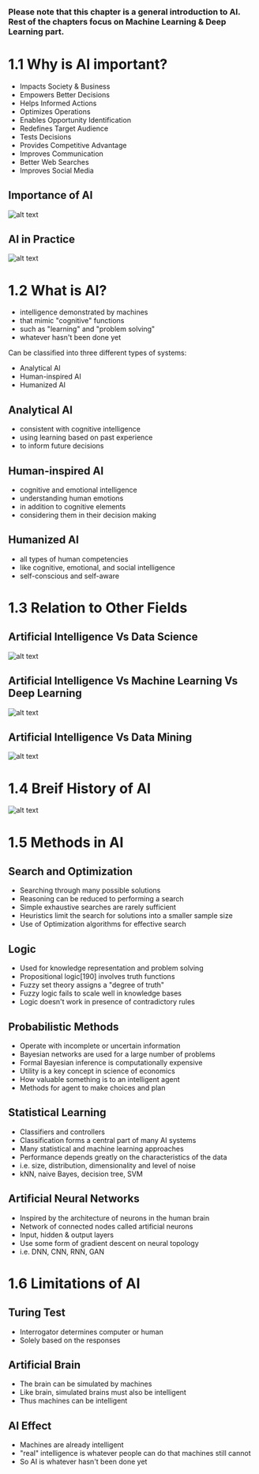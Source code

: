 ### Please note that this chapter is a general introduction to AI. Rest of the chapters focus on Machine Learning & Deep Learning part.

# 1.1 Why is AI important?
- Impacts Society & Business
- Empowers Better Decisions
- Helps Informed Actions
- Optimizes Operations
- Enables Opportunity Identification
- Redefines Target Audience
- Tests Decisions
- Provides Competitive Advantage
- Improves Communication
- Better Web Searches
- Improves Social Media

## Importance of AI

![alt text](https://github.com/ankitrathi169/ankitrathi169.github.io/blob/master/Resources/WhyAI_1.jpg)

## AI in Practice

![alt text](https://github.com/ankitrathi169/ankitrathi169.github.io/blob/master/Resources/WhyAI_2.jpg)

# 1.2 What is AI?

- intelligence demonstrated by machines
- that mimic "cognitive" functions
- such as "learning" and "problem solving"
- whatever hasn't been done yet

Can be classified into three different types of systems: 
- Analytical AI
- Human-inspired AI
- Humanized AI

## Analytical AI
- consistent with cognitive intelligence
- using learning based on past experience
- to inform future decisions

## Human-inspired AI
- cognitive and emotional intelligence
- understanding human emotions
- in addition to cognitive elements
- considering them in their decision making

## Humanized AI
- all types of human competencies 
- like cognitive, emotional, and social intelligence
- self-conscious and self-aware 

# 1.3 Relation to Other Fields

## Artificial Intelligence Vs Data Science
![alt text](https://github.com/ankitrathi169/ankitrathi169.github.io/blob/master/Resources/AIvsDS.jpg)

## Artificial Intelligence Vs Machine Learning Vs Deep Learning
![alt text](https://github.com/ankitrathi169/ankitrathi169.github.io/blob/master/Resources/AIvsMLvsDL.png)

## Artificial Intelligence Vs Data Mining
![alt text](https://github.com/ankitrathi169/ankitrathi169.github.io/blob/master/Resources/AIvsDM.jpg)

# 1.4 Breif History of AI
![alt text](https://github.com/ankitrathi169/ankitrathi169.github.io/blob/master/Resources/AI_Timeline.jpeg)

# 1.5 Methods in AI

## Search and Optimization
- Searching through many possible solutions
- Reasoning can be reduced to performing a search
- Simple exhaustive searches are rarely sufficient
- Heuristics limit the search for solutions into a smaller sample size
- Use of Optimization algorithms for effective search

## Logic
- Used for knowledge representation and problem solving
- Propositional logic[190] involves truth functions
- Fuzzy set theory assigns a "degree of truth"
- Fuzzy logic fails to scale well in knowledge bases
- Logic doesn't work in presence of contradictory rules

## Probabilistic Methods
- Operate with incomplete or uncertain information
- Bayesian networks are used for a large number of problems
- Formal Bayesian inference is computationally expensive
- Utility is a key concept in science of economics
- How valuable something is to an intelligent agent
- Methods for agent to make choices and plan

## Statistical Learning
- Classifiers and controllers 
- Classification forms a central part of many AI systems
- Many statistical and machine learning approaches
- Performance depends greatly on the characteristics of the data
- i.e. size, distribution, dimensionality and level of noise
- kNN, naive Bayes, decision tree, SVM

## Artificial Neural Networks
- Inspired by the architecture of neurons in the human brain
- Network of connected nodes called artificial neurons
- Input, hidden & output layers
- Use some form of gradient descent on neural topology
- i.e. DNN, CNN, RNN, GAN

# 1.6 Limitations of AI

## Turing Test
- Interrogator determines computer or human
- Solely based on the responses

## Artificial Brain
- The brain can be simulated by machines 
- Like brain, simulated brains must also be intelligent
- Thus machines can be intelligent

## AI Effect
- Machines are already intelligent
- "real" intelligence is whatever people can do that machines still cannot
- So AI is whatever hasn't been done yet



